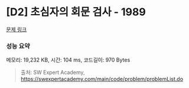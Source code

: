 # [D2] 초심자의 회문 검사 - 1989 

[문제 링크](https://swexpertacademy.com/main/code/problem/problemDetail.do?contestProbId=AV5PyTLqAf4DFAUq) 

### 성능 요약

메모리: 19,232 KB, 시간: 104 ms, 코드길이: 970 Bytes



> 출처: SW Expert Academy, https://swexpertacademy.com/main/code/problem/problemList.do